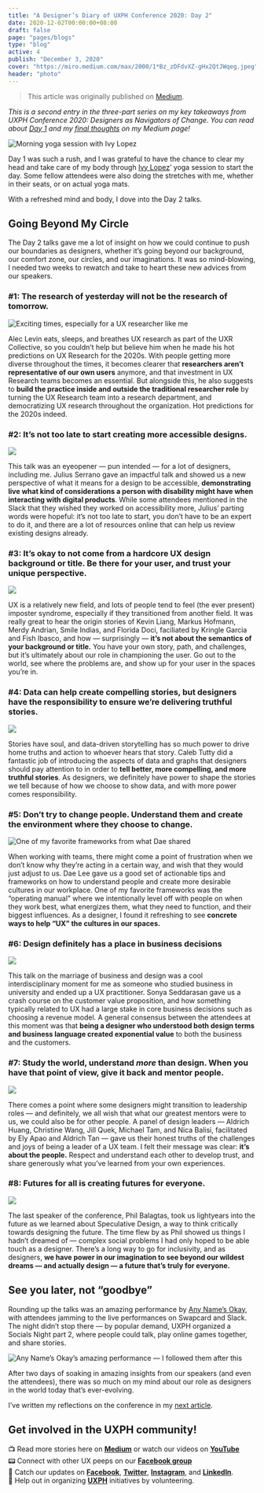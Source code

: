 ```yaml
---
title: "A Designer’s Diary of UXPH Conference 2020: Day 2"
date: 2020-12-02T00:00:00+08:00
draft: false
page: "pages/blogs"
type: "blog"
active: 4
publish: "December 3, 2020"
cover: "https://miro.medium.com/max/2000/1*Bz_zDFdvXZ-gHx2QtJWqeg.jpeg"
header: "photo"
---
```


> This article was originally published on [Medium](https://medium.com/uxph/a-designers-diary-of-uxph-conference-2020-day-2-3adf53f9afb0).

*This is a second entry in the three-part series on my key takeaways from UXPH Conference 2020: Designers as Navigators of Change. You can read about [Day 1](https://medium.com/uxph/a-designers-diary-of-uxph-conference-2020-day-1-ce468950aa3d) and my [final thoughts](https://medium.com/uxph/a-designers-diary-of-uxph-conference-2020-reflections-on-navigating-change-4ceb04a87c27) on my Medium page!*

![Morning yoga session with Ivy Lopez](https://cdn-images-1.medium.com/max/4180/1*cryMMdEGhTwk9NXppcRcbA.png)

Day 1 was such a rush, and I was grateful to have the chance to clear my head and take care of my body through [Ivy Lopez](https://www.instagram.com/ivyyoga/)’ yoga session to start the day. Some fellow attendees were also doing the stretches with me, whether in their seats, or on actual yoga mats.

With a refreshed mind and body, I dove into the Day 2 talks.

## Going Beyond My Circle

The Day 2 talks gave me a lot of insight on how we could continue to push our boundaries as designers, whether it’s going beyond our background, our comfort zone, our circles, and our imaginations. It was so mind-blowing, I needed two weeks to rewatch and take to heart these new advices from our speakers.

### #1: The research of yesterday will not be the research of tomorrow.

![Exciting times, especially for a UX researcher like me](https://cdn-images-1.medium.com/max/6720/1*Z-aRHc5ucyEikdk2VX7gUg.png)

Alec Levin eats, sleeps, and breathes UX research as part of the UXR Collective, so you couldn’t help but believe him when he made his hot predictions on UX Research for the 2020s. With people getting more diverse throughout the times, it becomes clearer that **researchers aren’t representative of our own users** anymore, and that investment in UX Research teams becomes an essential. But alongside this, he also suggests to **build the practice inside and outside the traditional researcher role** by turning the UX Research team into a research department, and democratizing UX research throughout the organization. Hot predictions for the 2020s indeed.

### #2: It’s not too late to start creating more accessible designs.

![](https://cdn-images-1.medium.com/max/6720/1*ICwNnnyqgcrJPBK0vdR6Yw.png)

This talk was an eyeopener — pun intended — for a lot of designers, including me. Julius Serrano gave an impactful talk and showed us a new perspective of what it means for a design to be accessible, **demonstrating live what kind of considerations a person with disability might have when interacting with digital products**. While some attendees mentioned in the Slack that they wished they worked on accessibility more, Julius’ parting words were hopeful: it’s not too late to start, you don’t have to be an expert to do it, and there are a lot of resources online that can help us review existing designs already.

### #3: It’s okay to not come from a hardcore UX design background or title. Be there for your user, and trust your unique perspective.

![](https://cdn-images-1.medium.com/max/6720/1*UsDlTjiqsv5vDKBCIg3siQ.png)

UX is a relatively new field, and lots of people tend to feel (the ever present) imposter syndrome, especially if they transitioned from another field. It was really great to hear the origin stories of Kevin Liang, Markus Hofmann, Merdy Andrian, Smile Indias, and Florida Doci, faciliated by Kringle Garcia and Fish Ibasco, and how — surprisingly — **it’s not about the semantics of your background or title.** You have your own story, path, and challenges, but it’s ultimately about our role in championing the user. Go out to the world, see where the problems are, and show up for your user in the spaces you’re in.

### #4: Data can help create compelling stories, but designers have the responsibility to ensure we’re delivering truthful stories.

![](https://cdn-images-1.medium.com/max/6720/1*HIECbo_52S3V0TCW7caPew.png)

Stories have soul, and data-driven storytelling has so much power to drive home truths and action to whoever hears that story. Caleb Tutty did a fantastic job of introducing the aspects of data and graphs that designers should pay attention to in order to **tell better, more compelling, and more truthful stories**. As designers, we definitely have power to shape the stories we tell because of how we choose to show data, and with more power comes responsibility.

### #5: Don’t try to change people. Understand them and create the environment where they choose to change.

![One of my favorite frameworks from what Dae shared](https://cdn-images-1.medium.com/max/6720/1*otRiA9WtJ-kz34bKIDbCUw.png)

When working with teams, there might come a point of frustration when we don’t know why they’re acting in a certain way, and wish that they would just adjust to us. Dae Lee gave us a good set of actionable tips and frameworks on how to understand people and create more desirable cultures in our workplace. One of my favorite frameworks was the “operating manual” where we intentionally level off with people on when they work best, what energizes them, what they need to function, and their biggest influences. As a designer, I found it refreshing to see **concrete ways to help “UX” the cultures in our spaces.**

### #6: Design definitely has a place in business decisions

![](https://cdn-images-1.medium.com/max/6720/1*-ll0vXjhQw54HOaX-zwz_w.png)

This talk on the marriage of business and design was a cool interdisciplinary moment for me as someone who studied business in university and ended up a UX practitioner. Sonya Seddarasan gave us a crash course on the customer value proposition, and how something typically related to UX had a large stake in core business decisions such as choosing a revenue model. A general consensus between the attendees at this moment was that **being a designer who understood both design terms and business language created exponential value** to both the business and the customers.

### #7: Study the world, understand ***more*** than design. When you have that point of view, give it back and mentor people.

![](https://cdn-images-1.medium.com/max/6720/1*jD1sfwPubCAIw1L8XSBUgA.png)

There comes a point where some designers might transition to leadership roles — and definitely, we all wish that what our greatest mentors were to us, we could also be for other people. A panel of design leaders — Aldrich Huang, Christine Wang, Jill Quek, Michael Tam, and Nica Balisi, facilitated by Ely Apao and Aldrich Tan — gave us their honest truths of the challenges and joys of being a leader of a UX team. I felt their message was clear: **it’s about the people.** Respect and understand each other to develop trust, and share generously what you’ve learned from your own experiences.

### #8: Futures for all is creating futures for everyone.

![](https://cdn-images-1.medium.com/max/6720/1*UXoJx4DGImSX9EBhi55dtg.png)

The last speaker of the conference, Phil Balagtas, took us lightyears into the future as we learned about Speculative Design, a way to think critically towards designing the future. The time flew by as Phil showed us things I hadn’t dreamed of — complex social problems I had only hoped to be able touch as a designer. There’s a long way to go for inclusivity, and as designers, **we have power in our imagination to see beyond our wildest dreams — and actually design — a future that’s truly for everyone.**

## See you later, not “goodbye”

Rounding up the talks was an amazing performance by [Any Name’s Okay](https://www.instagram.com/anynamesokay/), with attendees jamming to the live performances on Swapcard and Slack. The night didn’t stop there — by popular demand, UXPH organized a Socials Night part 2, where people could talk, play online games together, and share stories.

![Any Name’s Okay’s amazing performance — I followed them after this](https://cdn-images-1.medium.com/max/4176/1*guVkc97LGoJgjUduaQMWFQ.png)

After two days of soaking in amazing insights from our speakers (and even the attendees), there was so much on my mind about our role as designers in the world today that’s ever-evolving.

I’ve written my reflections on the conference in my [next article](https://medium.com/uxph/a-designers-diary-of-uxph-conference-2020-reflections-on-navigating-change-4ceb04a87c27).

## Get involved in the UXPH community!

📺 Read more stories here on **[Medium](https://medium.com/uxph)** or watch our videos on **[YouTube](https://www.youtube.com/channel/UCbgbbQyqImwvLCeYrmK30Mg/featured)**
<br/>
📟 Connect with other UX peeps on our **[Facebook group](https://www.facebook.com/groups/uxphofficial/)**
<br/>
📰 Catch our updates on **[Facebook](https://www.facebook.com/uxphofficial/)**, **[Twitter](https://twitter.com/uxphofficial)**,
**[Instagram](https://www.instagram.com/uxphofficial/)**, and **[LinkedIn](https://www.linkedin.com/company/uxph/)**.
<br/>
🧩 Help out in organizing **[UXPH](https://uxph.org/volunteers/)** initiatives by volunteering.
